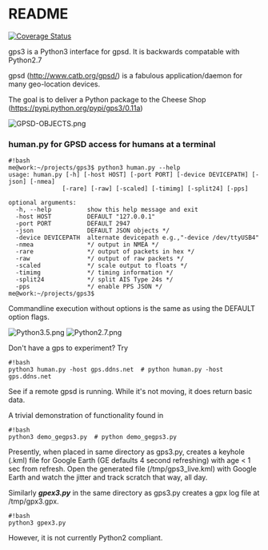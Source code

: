 # README #
[![Coverage Status](https://coveralls.io/repos/wadda/gps3/badge.svg)](https://coveralls.io/r/wadda/gps3)

gps3 is a Python3 interface for gpsd.  It is backwards compatable with Python2.7

gpsd (http://www.catb.org/gpsd/) is a fabulous application/daemon for many geo-location devices.

The goal is to deliver a Python package to the Cheese Shop (https://pypi.python.org/pypi/gps3/0.11a)

![GPSD-OBJECTS.png](http://i.imgur.com/g5NvIUO.png)

### human.py for GPSD access for humans at a terminal ###
```
#!bash
me@work:~/projects/gps3$ python3 human.py --help
usage: human.py [-h] [-host HOST] [-port PORT] [-device DEVICEPATH] [-json] [-nmea]
               [-rare] [-raw] [-scaled] [-timimg] [-split24] [-pps]

optional arguments:
  -h, --help          show this help message and exit
  -host HOST          DEFAULT "127.0.0.1"
  -port PORT          DEFAULT 2947
  -json               DEFAULT JSON objects */
  -device DEVICEPATH  alternate devicepath e.g.,"-device /dev/ttyUSB4"
  -nmea               */ output in NMEA */
  -rare               */ output of packets in hex */
  -raw                */ output of raw packets */
  -scaled             */ scale output to floats */
  -timimg             */ timing information */
  -split24            */ split AIS Type 24s */
  -pps                */ enable PPS JSON */
me@work:~/projects/gps3$
```
Commandline execution without options is the same as using the DEFAULT option flags.

![Python3.5.png](http://i.imgur.com/ThZK7nt.png)   ![Python2.7.png](http://i.imgur.com/6ACJlEF.png)  

Don't have a gps to experiment?   Try
```
#!bash
python3 human.py -host gps.ddns.net  # python human.py -host gps.ddns.net
```
See if a remote gpsd is running.  While it's not moving, it does return basic data.

A trivial demonstration of functionality found in
```
#!bash
python3 demo_gegps3.py  # python demo_gegps3.py
```
Presently, when placed in same directory as gps3.py, creates a keyhole (.kml) file for Google Earth (GE defaults 4 second refreshing) with age < 1 sec from refresh.
Open the generated file (/tmp/gps3_live.kml) with Google Earth and watch the jitter and track scratch that way, all day.

Similarly ***gpex3.py*** in the same directory as gps3.py creates a gpx log file at /tmp/gpx3.gpx.
```
#!bash
python3 gpex3.py
```

However, it is not currently Python2 compliant.





